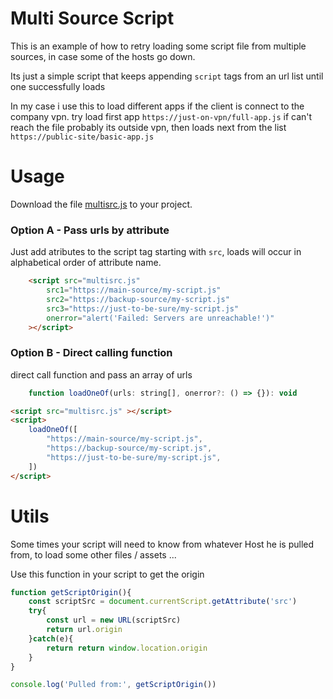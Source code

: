 <!-- bigujun - 2021 -->
# Multi Source Script

This is an example of how to retry loading some script file from multiple sources, in case some of the hosts go down.

Its just a simple script that keeps appending `script` tags from an url list until one successfully loads

In my case i use this to load different apps if the client is connect to the company vpn.
try load first app `https://just-on-vpn/full-app.js`  if can't reach the file probably its outside vpn, then loads next from the list `https://public-site/basic-app.js`

# Usage

Download the file [multisrc.js](multisrc.js) to your project.



### Option A - Pass urls by attribute
 Just add atributes to the script tag starting with `src`, loads will occur in alphabetical order of attribute name.

```html
    <script src="multisrc.js" 
        src1="https://main-source/my-script.js"
        src2="https://backup-source/my-script.js"
        src3="https://just-to-be-sure/my-script.js"
        onerror="alert('Failed: Servers are unreachable!')"
    ></script>
```

### Option B - Direct calling function
direct call function and pass an array of urls

```js
    function loadOneOf(urls: string[], onerror?: () => {}): void
```

```html
<script src="multisrc.js" ></script>
<script>
    loadOneOf([
        "https://main-source/my-script.js",
        "https://backup-source/my-script.js",
        "https://just-to-be-sure/my-script.js",
    ])
</script>
```



# Utils

Some times your script will need to know from whatever Host he is pulled from, to load some other files / assets ...

Use this function in your script to get the origin

```js
function getScriptOrigin(){
    const scriptSrc = document.currentScript.getAttribute('src')
    try{
        const url = new URL(scriptSrc)
        return url.origin
    }catch(e){
        return return window.location.origin
    }
}

console.log('Pulled from:', getScriptOrigin())
```
